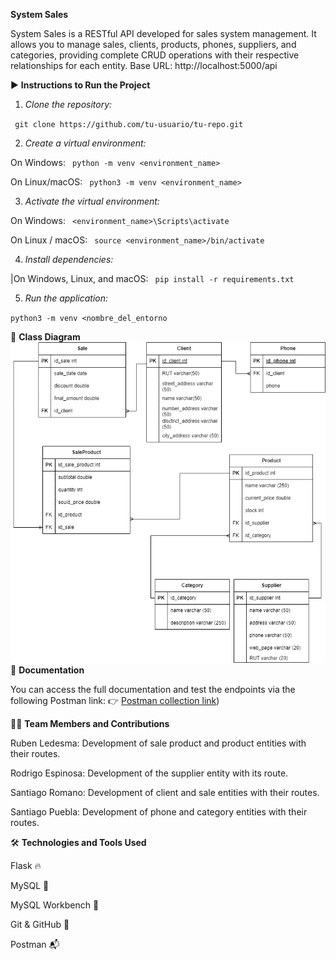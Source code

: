 **System Sales**


System Sales is a RESTful API developed for sales system management. It allows you to manage sales, clients, products, phones, suppliers, and categories, providing complete CRUD operations with their respective relationships for each entity.
Base URL: http://localhost:5000/api

▶️ **Instructions to Run the Project**
1. _Clone the repository:_

`
git clone https://github.com/tu-usuario/tu-repo.git`


2. _Create a virtual environment:_

  On Windows:
`
python -m venv <environment_name>`


  On Linux/macOS:
`
python3 -m venv <environment_name>`


3. _Activate the virtual environment:_

  On Windows:
`
<environment_name>\Scripts\activate`

  On Linux / macOS:
`
source <environment_name>/bin/activate`


4. _Install dependencies:_

|On Windows, Linux, and macOS:
`
pip install -r requirements.txt`


5. _Run the application:_

`python3 -m venv <nombre_del_entorno`


🧩 **Class Diagram**
![Class Diagram](docs/Sistema%20de%20ventas.drawio.png)
📄 **Documentation**

You can access the full documentation and test the endpoints via the following Postman link:
👉 [Postman collection link](https://documenter.getpostman.com/view/31369461/2sB2j689Yf))

🧑‍💻 **Team Members and Contributions**

Ruben Ledesma: Development of sale product and product entities with their routes.

Rodrigo Espinosa: Development of the supplier entity with its route.

Santiago Romano: Development of client and sale entities with their routes.

Santiago Puebla: Development of phone and category entities with their routes.

🛠️ **Technologies and Tools Used**

Flask 🔥

MySQL 🐬

MySQL Workbench 🧰

Git & GitHub 🔧

Postman 📬
